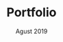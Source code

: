 ---
title: Portfolio
date: Agust 2019
description: >-
  The very website your eyes are gazing upon, built to showcase my projects, experience and pixel-perfectionism. See how it was made.
tags:
---